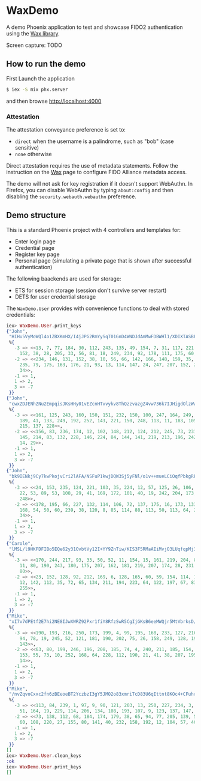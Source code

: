 # WaxDemo

A demo Phoenix application to test and showcase FIDO2 authentication using the
[Wax library](https://github.com/tanguilp/wax).

Screen capture: TODO

## How to run the demo

First Launch the application

```bash
$ iex -S mix phx.server
```

and then browse [http://localhost:4000](http://localhost:4000)

### Attestation

The attestation conveyance preference is set to:
- `direct` when the username is a palindrome, such as "bob" (case sensitive)
- `none` otherwise

Direct attestation requires the use of metadata statements. Follow the instruction on the
[Wax](https://github.com/tanguilp/wax) page to configure FIDO Alliance metadata access.

The demo will not ask for key registration if it doesn't support WebAuthn. In Firefox, you
can disable WebAuthn by typing `about:config` and then disabling the `security.webauth.webauthn`
preference.

## Demo structure

This is a standard Phoenix project with 4 controllers and templates for:
- Enter login page
- Credential page
- Register key page
- Personal page (simulating a private page that is shown after successful authentication)

The following baackends are used for storage:
- ETS for session storage (session don't survive server restart)
- DETS for user credential storage

The `WaxDemo.User` provides with convenience functions to deal with stored credentials:

```elixir
iex> WaxDemo.User.print_keys
{"John",
 "HIHu5VyMoWQl4o1ZBXKmHX/I4jJPG2RmYySqT01GnD4WNDJdAmMwFDBWHl1/XDIXTASBFYqC66+M+bx0N58yeA==",
 %{
   -3 => <<13, 7, 77, 184, 30, 112, 243, 135, 49, 154, 7, 31, 117, 221, 94, 68,
     152, 38, 28, 205, 33, 56, 81, 18, 249, 234, 92, 178, 111, 175, 60, 175>>,
   -2 => <<234, 146, 131, 152, 38, 10, 56, 66, 142, 166, 148, 159, 35, 212, 207,
     235, 79, 175, 163, 176, 21, 93, 13, 114, 147, 24, 247, 207, 152, 231, 57,
     34>>,
   -1 => 1,
   1 => 2,
   3 => -7
 }}
{"John",
 "cwxZDJENhZNu2EmpqisJKsHHy01vEZcnHTvvykv8ThQzzvazgZ4vw736k7IJHigdOlzWwaAZ48AgAPPC51YjBg==",
 %{
   -3 => <<161, 125, 243, 160, 150, 151, 232, 150, 100, 247, 164, 249, 192, 230,
     189, 41, 133, 249, 192, 252, 143, 221, 150, 248, 113, 11, 183, 105, 228,
     215, 137, 228>>,
   -2 => <<156, 83, 236, 174, 12, 102, 148, 212, 124, 212, 245, 73, 231, 23, 56,
     145, 214, 83, 132, 228, 146, 224, 84, 144, 141, 219, 213, 196, 242, 141,
     14, 29>>,
   -1 => 1,
   1 => 2,
   3 => -7
 }}
{"John",
 "bk9IENkj9Cy7kwPkojvCri2lAFA/NSFuP1kwjDQW3Sj5yFNl/o1v++mueLCiOqfPbkgRFEEdjwWwjGpvDKZKYw==",
 %{
   -3 => <<24, 153, 235, 124, 221, 103, 35, 224, 12, 57, 125, 26, 106, 34, 242,
     22, 53, 89, 53, 108, 29, 41, 169, 172, 101, 40, 19, 242, 204, 173, 251,
     248>>,
   -2 => <<178, 195, 66, 227, 132, 114, 106, 72, 137, 175, 16, 173, 133, 237,
     168, 54, 50, 60, 239, 38, 120, 8, 85, 114, 88, 113, 50, 113, 64, 248, 102,
     34>>,
   -1 => 1,
   1 => 2,
   3 => -7
 }}
{"Carole",
 "lMSL/l9HKFDFIBo5EQe62y31OvbtVy12I+YY9ZnTiw/KIS3F5RMaAEiMvjO3LUqfqpMj36i17Tm+3ShJWU2pcQ==",
 %{
   -3 => <<170, 244, 217, 93, 33, 50, 52, 11, 154, 15, 161, 219, 204, 82, 139,
     11, 80, 190, 243, 180, 175, 207, 162, 181, 219, 207, 174, 28, 231, 97, 87,
     80>>,
   -2 => <<23, 152, 128, 92, 212, 169, 6, 128, 165, 60, 59, 154, 114, 138, 174,
     12, 142, 112, 35, 72, 65, 134, 211, 194, 223, 64, 122, 197, 67, 83, 108,
     255>>,
   -1 => 1,
   1 => 2,
   3 => -7
 }}
{"Mike",
 "xI7v7dPEtf2E7hi2NE8IJwXWRZ92Pxr1fiY8RfzSwR5CgIjGKsB6eeMWQjr5MtVbrksD/0rsMXdZB0/Op4gxZw==",
 %{
   -3 => <<190, 193, 216, 250, 173, 199, 4, 99, 195, 168, 233, 127, 216, 91, 49,
     94, 78, 19, 245, 52, 121, 181, 190, 202, 75, 26, 158, 249, 128, 196, 115,
     143>>,
   -2 => <<63, 80, 199, 246, 196, 208, 185, 74, 4, 240, 211, 185, 154, 78, 93,
     153, 55, 73, 10, 252, 168, 64, 228, 112, 190, 21, 41, 38, 207, 195, 41,
     14>>,
   -1 => 1,
   1 => 2,
   3 => -7
 }}
{"Mike",
 "/nvZqvoCxxc2fn6zBEeoeBT2YczbzI3gY5JMO2o83xmriTcD83U6qIttnt8KOc4+CFuhrWPSFZRFfUVXRs1q+g==",
 %{
   -3 => <<113, 84, 239, 1, 97, 9, 90, 121, 203, 13, 250, 227, 234, 3, 203, 223,
     51, 164, 19, 229, 114, 206, 134, 108, 193, 107, 9, 123, 137, 147, 45, 74>>,
   -2 => <<73, 138, 112, 68, 184, 174, 179, 38, 65, 94, 77, 205, 139, 52, 15, 0,
     60, 108, 220, 27, 155, 80, 141, 40, 232, 158, 192, 12, 104, 57, 40, 29>>,
   -1 => 1,
   1 => 2,
   3 => -7
 }}
[]
iex> WaxDemo.User.clean_keys
:ok
iex> WaxDemo.User.print_keys
[]
```
